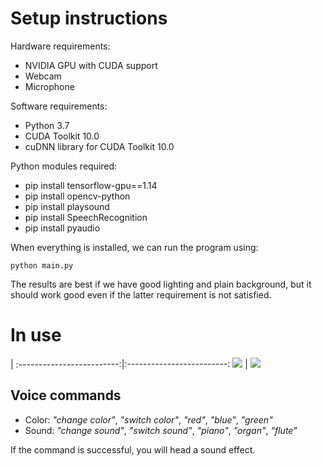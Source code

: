 # Setup instructions

Hardware requirements:
* NVIDIA GPU with CUDA support
* Webcam
* Microphone

Software requirements:
* Python 3.7
* CUDA Toolkit 10.0
* cuDNN library for CUDA Toolkit 10.0

Python modules required:
* pip install tensorflow-gpu==1.14
* pip install opencv-python
* pip install playsound
* pip install SpeechRecognition
* pip install pyaudio

When everything is installed, we can run the program using:

```
python main.py
```

The results are best if we have good lighting and plain background, but it should work good even if the latter requirement is not satisfied.

# In use

|
:-------------------------:|:-------------------------:
![](https://user-images.githubusercontent.com/56405660/75018019-80ba3e80-548e-11ea-807a-8febea18df7d.jpg)  |  ![](https://user-images.githubusercontent.com/56405660/75018046-8e6fc400-548e-11ea-8452-ddad3e3d778b.jpg)

## Voice commands
* Color: *"change color"*, *"switch color"*, *"red"*, *"blue"*, *"green"*
* Sound: *"change sound"*, *"switch sound"*, *"piano"*, *"organ"*, *"flute"*

If the command is successful, you will head a sound effect.
